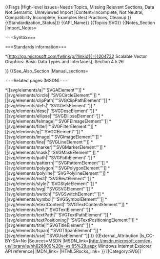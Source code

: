 {{Flags
|High-level issues=Needs Topics, Missing Relevant Sections, Data Not Semantic, Unreviewed Import
|Content=Incomplete, Not Neutral, Compatibility Incomplete, Examples Best Practices, Cleanup
}}
{{Standardization_Status|}}
{{API_Name}}
{{Topics|SVG}}
{{Notes_Section
|Import_Notes=

===Syntax===

===Standards information===

*[http://go.microsoft.com/fwlink/p/?linkid{{=}}204732 Scalable Vector Graphics: Basic Data Types and Interfaces], Section 4.5.26

}}
{{See_Also_Section
|Manual_sections=

===Related pages (MSDN)===

*[[svg/elements/a|'''SVGAElement''']]
*[[svg/elements/circle|'''SVGCircleElement''']]
*[[svg/elements/clipPath|'''SVGClipPathElement''']]
*[[svg/elements/defs|'''SVGDefsElement''']]
*[[svg/elements/desc|'''SVGDescElement''']]
*[[svg/elements/ellipse|'''SVGEllipseElement''']]
*[[svg/elements/feImage|'''SVGFEImageElement''']]
*[[svg/elements/filter|'''SVGFilterElement''']]
*[[svg/elements/g|'''SVGGElement''']]
*[[svg/elements/image|'''SVGImageElement''']]
*[[svg/elements/line|'''SVGLineElement''']]
*[[svg/elements/marker|'''SVGMarkerElement''']]
*[[svg/elements/mask|'''SVGMaskElement''']]
*[[svg/elements/path|'''SVGPathElement''']]
*[[svg/elements/patterrn|'''SVGPatternElement''']]
*[[svg/elements/polygon|'''SVGPolygonElement''']]
*[[svg/elements/polyline|'''SVGPolylineElement''']]
*[[svg/elements/rect|'''SVGRectElement''']]
*[[svg/elements/style|'''SVGStyleElement''']]
*[[svg/elements/svg|'''SVGSVGElement''']]
*[[svg/elements/switch|'''SVGSwitchElement''']]
*[[svg/elements/symbol|'''SVGSymbolElement''']]
*[[svg/elements/etextContent|'''SVGTextContentElement''']]
*[[svg/elements/text|'''SVGTextElement''']]
*[[svg/elements/textPath|'''SVGTextPathElement''']]
*[[svg/elements/textPositioning|'''SVGTextPositioningElement''']]
*[[svg/elements/title|'''SVGTitleElement''']]
*[[svg/elements/tspan|'''SVGTSpanElement''']]
*[[svg/elements/use|'''SVGUseElement''']]
}}
{{External_Attribution
|Is_CC-BY-SA=No
|Sources=MSDN
|MSDN_link=[http://msdn.microsoft.com/en-us/library/ie/hh828809%28v=vs.85%29.aspx Windows Internet Explorer API reference]
|MDN_link=
|HTML5Rocks_link=
}}
[[Category:SVG]]